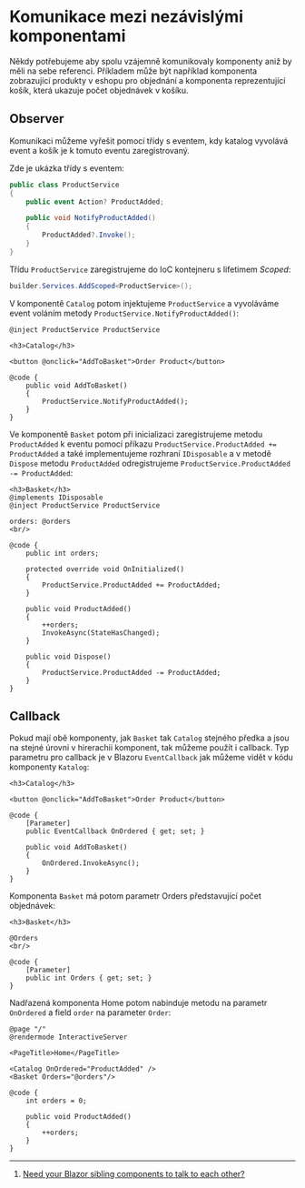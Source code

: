 # Komunikace mezi nezávislými komponentami

Někdy potřebujeme aby spolu vzájemně komunikovaly komponenty aniž by měli na sebe referenci. Příkladem může být například komponenta zobrazující produkty v eshopu pro objednání a komponenta reprezentující košík, která ukazuje počet objednávek v košíku.

## Observer

Komunikaci můžeme vyřešit pomocí třídy s eventem, kdy katalog vyvolává event a košík je k tomuto eventu zaregistrovaný. 

Zde je ukázka třídy s eventem:

```csharp
public class ProductService
{
    public event Action? ProductAdded;

    public void NotifyProductAdded()
    {
        ProductAdded?.Invoke();
    }
}
```

Třídu ```ProductService``` zaregistrujeme do IoC kontejneru s lifetimem *Scoped*:

```csharp
builder.Services.AddScoped<ProductService>();
```

V komponentě ```Catalog``` potom injektujeme ```ProductService``` a vyvoláváme event voláním metody ```ProductService.NotifyProductAdded()```:

```razor
@inject ProductService ProductService

<h3>Catalog</h3>

<button @onclick="AddToBasket">Order Product</button>

@code {
    public void AddToBasket()
    {
        ProductService.NotifyProductAdded();
    }
}
```

Ve komponentě ```Basket``` potom při inicializaci zaregistrujeme metodu ```ProductAdded``` k eventu pomocí příkazu ```ProductService.ProductAdded += ProductAdded``` a také implementujeme rozhraní ```IDisposable``` a v metodě ```Dispose``` metodu ```ProductAdded``` odregistrujeme ```ProductService.ProductAdded -= ProductAdded```:

```razor
<h3>Basket</h3>
@implements IDisposable
@inject ProductService ProductService

orders: @orders
<br/>

@code {
    public int orders;

    protected override void OnInitialized()
    {
        ProductService.ProductAdded += ProductAdded;
    }

    public void ProductAdded()
    {
        ++orders;
        InvokeAsync(StateHasChanged);
    }

    public void Dispose()
    {
        ProductService.ProductAdded -= ProductAdded;
    }
}
```

## Callback

Pokud mají obě komponenty, jak ```Basket``` tak ```Catalog``` stejného předka a jsou na stejné úrovni v hirerachii komponent, tak můžeme použít i callback. Typ parametru pro callback je v Blazoru ```EventCallback``` jak můžeme vidět v kódu komponenty ```Katalog```:

```razor
<h3>Catalog</h3>

<button @onclick="AddToBasket">Order Product</button>

@code {
    [Parameter]
    public EventCallback OnOrdered { get; set; }

    public void AddToBasket()
    {
        OnOrdered.InvokeAsync();
    }
}
```

Komponenta ```Basket``` má potom parametr Orders představující počet objednávek:

```razor
<h3>Basket</h3>

@Orders
<br/>

@code {
    [Parameter]
    public int Orders { get; set; }
}
```

Nadřazená komponenta Home potom nabinduje metodu na parametr ```OnOrdered``` a field ```order``` na parameter ```Order```:

```razor
@page "/"
@rendermode InteractiveServer

<PageTitle>Home</PageTitle>

<Catalog OnOrdered="ProductAdded" />
<Basket Orders="@orders"/>

@code {
    int orders = 0;

    public void ProductAdded()
    {
        ++orders;
    }
}
```

---
1. [Need your Blazor sibling components to talk to each other?](https://jonhilton.net/blazor-sibling-communication/)